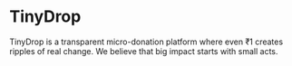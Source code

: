 # TinyDrop
TinyDrop is a transparent micro-donation platform where even ₹1 creates ripples of real change. We believe that big impact starts with small acts.
